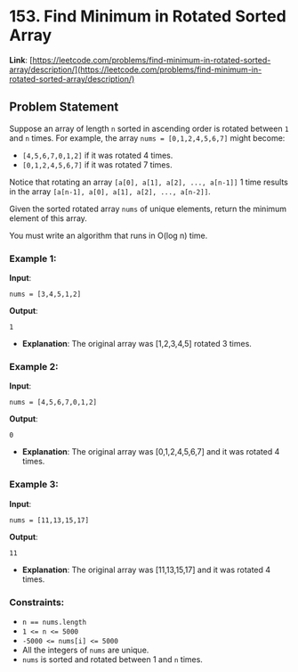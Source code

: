 # 153. Find Minimum in Rotated Sorted Array

**Link**: [https://leetcode.com/problems/find-minimum-in-rotated-sorted-array/description/](https://leetcode.com/problems/find-minimum-in-rotated-sorted-array/description/)

## Problem Statement

Suppose an array of length `n` sorted in ascending order is rotated between `1` and `n` times. For example, the array `nums = [0,1,2,4,5,6,7]` might become:

- `[4,5,6,7,0,1,2]` if it was rotated 4 times.
- `[0,1,2,4,5,6,7]` if it was rotated 7 times.

Notice that rotating an array `[a[0], a[1], a[2], ..., a[n-1]]` 1 time results in the array `[a[n-1], a[0], a[1], a[2], ..., a[n-2]]`.

Given the sorted rotated array `nums` of unique elements, return the minimum element of this array.

You must write an algorithm that runs in O(log n) time.

### Example 1:

**Input**: 
```
nums = [3,4,5,1,2]
```
**Output**: 
```
1
```
* **Explanation**: The original array was [1,2,3,4,5] rotated 3 times.


### Example 2:

**Input**: 
```
nums = [4,5,6,7,0,1,2]
```
**Output**: 
```
0
```
* **Explanation**: The original array was [0,1,2,4,5,6,7] and it was rotated 4 times.


### Example 3:

**Input**: 
```
nums = [11,13,15,17]
```
**Output**: 
```
11
```
* **Explanation**: The original array was [11,13,15,17] and it was rotated 4 times.


### Constraints:

- `n == nums.length`
- `1 <= n <= 5000`
- `-5000 <= nums[i] <= 5000`
- All the integers of `nums` are unique.
- `nums` is sorted and rotated between 1 and `n` times.
